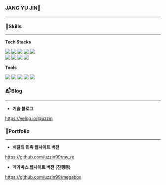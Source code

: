 ### JANG YU JIN👋
-----------------------

### 🐥Skills
-----------------------
**Tech Stacks**
<div>
<img src="https://img.shields.io/badge/JAVA-007396?style=for-the-badge&logo=java&logoColor=white">
<img src="https://img.shields.io/badge/Spring-6DB33F?style=for-the-badge&logo=Spring&logoColor=white">
<!--<img src="https://img.shields.io/badge/JSP-EF2D5E?style=for-the-badge&logo=JSP&logoColor=white">--!>
<img src="https://img.shields.io/badge/Spring_Boot-000B1D?style=for-the-badge&logo=Spring&logoColor=white">
<img src="https://img.shields.io/badge/oracle-F80000?style=for-the-badge&logo=oracle&logoColor=white">
<img src="https://img.shields.io/badge/jquery-0769AD?style=for-the-badge&logo=jquery&logoColor=white">
</div>
<div>
<img src="https://img.shields.io/badge/html5-E34F26?style=for-the-badge&logo=html5&logoColor=white">
<img src="https://img.shields.io/badge/css3-1572B6?style=for-the-badge&logo=css3&logoColor=white">
<img src="https://img.shields.io/badge/javascript-F7DF1E?style=for-the-badge&logo=javascript&logoColor=black">
<img src="https://img.shields.io/badge/bootstrap-7952B3?style=for-the-badge&logo=bootstrap&logoColor=white">
</div>

**Tools**
<div>
<img src="https://img.shields.io/badge/Visual Studio Code-0099E5?style=for-the-badge&logo=Visual Studio Code&logoColor=white">
<img src="https://img.shields.io/badge/Eclipse IDE-071D49?style=for-the-badge&logo=Eclipse IDE&logoColor=white">
<img src="https://img.shields.io/badge/IntelliJ IDEA-FF9E0F?style=for-the-badge&logo=IntelliJ IDEA&logoColor=white">
<img src="https://img.shields.io/badge/github-181717?style=for-the-badge&logo=github&logoColor=white">
<img src="https://img.shields.io/badge/apache tomcat-F8DC75?style=for-the-badge&logo=apachetomcat&logoColor=white">
</div>  
  
  
### 📬Blog
-------------------------------------------
+ **기술 블로그**

https://velog.io/@uzzin

### 📖Portfolio
-------------------------------------------
+ **배달의 민족 웹사이트 버전**

https://github.com/uzzin99/my_re


+ **메가박스 웹사이트 버전 (진행중)**

https://github.com/uzzin99/megabox
